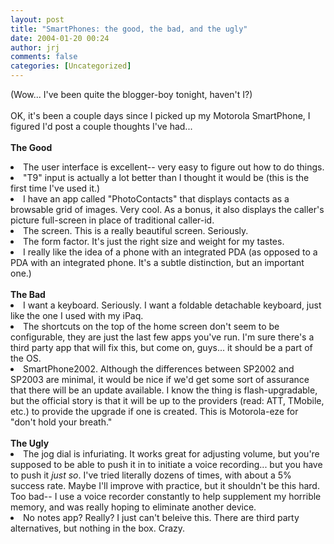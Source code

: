 ```yaml
---
layout: post
title: "SmartPhones: the good, the bad, and the ugly"
date: 2004-01-20 00:24
author: jrj
comments: false
categories: [Uncategorized]
---
```

(Wow... I've been quite the blogger-boy tonight, haven't I?)
<br />
<br />OK, it's been a couple days since I picked up my Motorola SmartPhone, I figured I'd post a couple thoughts I've had...
<br />
<br />**The Good**
<br /><li>The user interface is excellent-- very easy to figure out how to do things.
<br /></li><li>"T9" input is actually a lot better than I thought it would be (this is the first time I've used it.)
<br /></li><li>I have an app called "PhotoContacts" that displays contacts as a browsable grid of images. Very cool. As a bonus, it also displays the caller's picture full-screen in place of traditional caller-id.
<br /></li><li>The screen. This is a really beautiful screen. Seriously.
<br /></li><li>The form factor. It's just the right size and weight for my tastes.
<br /></li><li>I really like the idea of a phone with an integrated PDA (as opposed to a PDA with an integrated phone. It's a subtle distinction, but an important one.)
<br />
<br />**The Bad**
<br /></li><li>I want a keyboard. Seriously. I want a foldable detachable keyboard, just like the one I used with my iPaq.
<br /></li><li>The shortcuts on the top of the home screen don't seem to be configurable, they are just the last few apps you've run. I'm sure there's a third party app that will fix this, but come on, guys... it should be a part of the OS.
<br /></li><li>SmartPhone2002. Although the differences between SP2002 and SP2003 are minimal, it would be nice if we'd get some sort of assurance that there will be an update available. I know the thing is flash-upgradable, but the official story is that it will be up to the providers (read: ATT, TMobile, etc.) to provide the upgrade if one is created. This is Motorola-eze for "don't hold your breath."
<br />
<br />**The Ugly**
<br /></li><li>The jog dial is infuriating. It works great for adjusting volume, but you're supposed to be able to push it in to initiate a voice recording... but you have to push it *just so*. I've tried literally dozens of times, with about a 5% success rate. Maybe I'll improve with practice, but it shouldn't be this hard. Too bad-- I use a voice recorder constantly to help supplement my horrible memory, and was really hoping to eliminate another device.
<br /></li><li>No notes app? Really? I just can't beleive this. There are third party alternatives, but nothing in the box. Crazy.</li>
